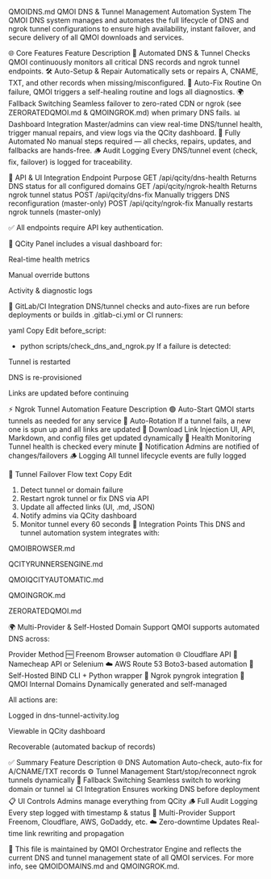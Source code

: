 QMOIDNS.md
QMOI DNS & Tunnel Management Automation System
The QMOI DNS system manages and automates the full lifecycle of DNS and ngrok tunnel configurations to ensure high availability, instant failover, and secure delivery of all QMOI downloads and services.

🌐 Core Features
Feature Description
🔁 Automated DNS & Tunnel Checks QMOI continuously monitors all critical DNS records and ngrok tunnel endpoints.
🛠 Auto-Setup & Repair Automatically sets or repairs A, CNAME, TXT, and other records when missing/misconfigured.
🚨 Auto-Fix Routine On failure, QMOI triggers a self-healing routine and logs all diagnostics.
🌍 Fallback Switching Seamless failover to zero-rated CDN or ngrok (see ZERORATEDQMOI.md & QMOINGROK.md) when primary DNS fails.
📊 Dashboard Integration Master/admins can view real-time DNS/tunnel health, trigger manual repairs, and view logs via the QCity dashboard.
🤖 Fully Automated No manual steps required — all checks, repairs, updates, and fallbacks are hands-free.
🪵 Audit Logging Every DNS/tunnel event (check, fix, failover) is logged for traceability.

🔌 API & UI Integration
Endpoint Purpose
GET /api/qcity/dns-health Returns DNS status for all configured domains
GET /api/qcity/ngrok-health Returns ngrok tunnel status
POST /api/qcity/dns-fix Manually triggers DNS reconfiguration (master-only)
POST /api/qcity/ngrok-fix Manually restarts ngrok tunnels (master-only)

✅ All endpoints require API key authentication.

📍 QCity Panel includes a visual dashboard for:

Real-time health metrics

Manual override buttons

Activity & diagnostic logs

🔄 GitLab/CI Integration
DNS/tunnel checks and auto-fixes are run before deployments or builds in .gitlab-ci.yml or CI runners:

yaml
Copy
Edit
before_script:

- python scripts/check_dns_and_ngrok.py
  If a failure is detected:

Tunnel is restarted

DNS is re-provisioned

Links are updated before continuing

⚡ Ngrok Tunnel Automation
Feature Description
🟢 Auto-Start QMOI starts tunnels as needed for any service
🔁 Auto-Rotation If a tunnel fails, a new one is spun up and all links are updated
🔄 Download Link Injection UI, API, Markdown, and config files get updated dynamically
🧪 Health Monitoring Tunnel health is checked every minute
📢 Notification Admins are notified of changes/failovers
🪵 Logging All tunnel lifecycle events are fully logged

🔁 Tunnel Failover Flow
text
Copy
Edit

1. Detect tunnel or domain failure
2. Restart ngrok tunnel or fix DNS via API
3. Update all affected links (UI, .md, JSON)
4. Notify admins via QCity dashboard
5. Monitor tunnel every 60 seconds
   🔗 Integration Points
   This DNS and tunnel automation system integrates with:

QMOIBROWSER.md

QCITYRUNNERSENGINE.md

QMOIQCITYAUTOMATIC.md

QMOINGROK.md

ZERORATEDQMOI.md

🌍 Multi-Provider & Self-Hosted Domain Support
QMOI supports automated DNS across:

Provider Method
🆓 Freenom Browser automation
🌐 Cloudflare API
🏢 Namecheap API or Selenium
☁️ AWS Route 53 Boto3-based automation
🔐 Self-Hosted BIND CLI + Python wrapper
🔄 Ngrok pyngrok integration
🧠 QMOI Internal Domains Dynamically generated and self-managed

All actions are:

Logged in dns-tunnel-activity.log

Viewable in QCity dashboard

Recoverable (automated backup of records)

✅ Summary
Feature Description
🌐 DNS Automation Auto-check, auto-fix for A/CNAME/TXT records
⚙ Tunnel Management Start/stop/reconnect ngrok tunnels dynamically
🔁 Fallback Switching Seamless switch to working domain or tunnel
📊 CI Integration Ensures working DNS before deployment
📋 UI Controls Admins manage everything from QCity
🪵 Full Audit Logging Every step logged with timestamp & status
🔐 Multi-Provider Support Freenom, Cloudflare, AWS, GoDaddy, etc.
☁️ Zero-downtime Updates Real-time link rewriting and propagation

📄 This file is maintained by QMOI Orchestrator Engine and reflects the current DNS and tunnel management state of all QMOI services. For more info, see QMOIDOMAINS.md and QMOINGROK.md.
